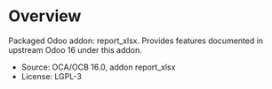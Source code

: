 # Overview

Packaged Odoo addon: report_xlsx. Provides features documented in upstream Odoo 16 under this addon.

- Source: OCA/OCB 16.0, addon report_xlsx
- License: LGPL-3
